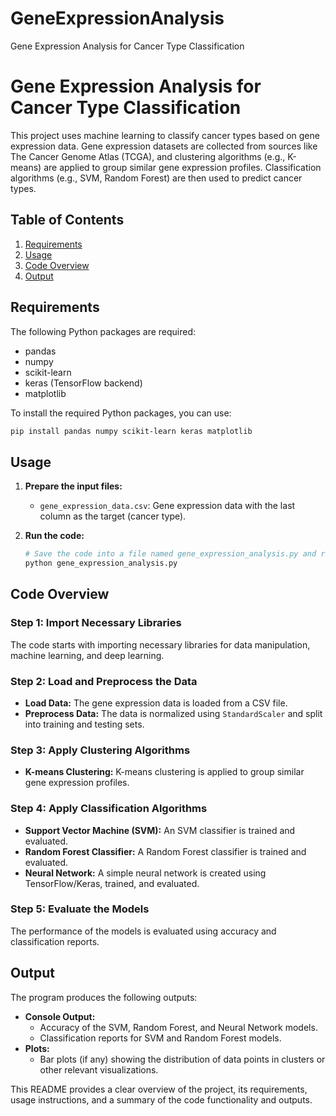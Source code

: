 # GeneExpressionAnalysis
Gene Expression Analysis for Cancer Type Classification

# Gene Expression Analysis for Cancer Type Classification

This project uses machine learning to classify cancer types based on gene expression data. Gene expression datasets are collected from sources like The Cancer Genome Atlas (TCGA), and clustering algorithms (e.g., K-means) are applied to group similar gene expression profiles. Classification algorithms (e.g., SVM, Random Forest) are then used to predict cancer types.

## Table of Contents
1. [Requirements](#requirements)
2. [Usage](#usage)
3. [Code Overview](#code-overview)
4. [Output](#output)

## Requirements

The following Python packages are required:
- pandas
- numpy
- scikit-learn
- keras (TensorFlow backend)
- matplotlib

To install the required Python packages, you can use:
```bash
pip install pandas numpy scikit-learn keras matplotlib
```

## Usage

1. **Prepare the input files:**
   - `gene_expression_data.csv`: Gene expression data with the last column as the target (cancer type).

2. **Run the code:**
   ```python
   # Save the code into a file named gene_expression_analysis.py and run it
   python gene_expression_analysis.py
   ```

## Code Overview

### Step 1: Import Necessary Libraries
The code starts with importing necessary libraries for data manipulation, machine learning, and deep learning.

### Step 2: Load and Preprocess the Data
- **Load Data:** The gene expression data is loaded from a CSV file.
- **Preprocess Data:** The data is normalized using `StandardScaler` and split into training and testing sets.

### Step 3: Apply Clustering Algorithms
- **K-means Clustering:** K-means clustering is applied to group similar gene expression profiles.

### Step 4: Apply Classification Algorithms
- **Support Vector Machine (SVM):** An SVM classifier is trained and evaluated.
- **Random Forest Classifier:** A Random Forest classifier is trained and evaluated.
- **Neural Network:** A simple neural network is created using TensorFlow/Keras, trained, and evaluated.

### Step 5: Evaluate the Models
The performance of the models is evaluated using accuracy and classification reports.

## Output

The program produces the following outputs:
- **Console Output:** 
  - Accuracy of the SVM, Random Forest, and Neural Network models.
  - Classification reports for SVM and Random Forest models.
- **Plots:** 
  - Bar plots (if any) showing the distribution of data points in clusters or other relevant visualizations.

This README provides a clear overview of the project, its requirements, usage instructions, and a summary of the code functionality and outputs.
